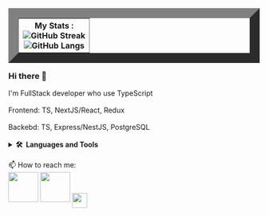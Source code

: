 <!DOCTYPE HTML>
<html>
  <body>
    <table border="20" align="right">
      <tr>
        <th>      
          <div>
            My Stats :<br>
            <img src="https://streak-stats.demolab.com?user=DiametrFQ&theme=github-dark-blue&border_radius=6&card_width=300&type=png" alt="GitHub Streak"/><br>
            <img src="https://github-readme-stats.vercel.app/api/top-langs/?username=DiametrFQ&layout=donut-vertical" alt="GitHub Langs"/><br>
          </div>
        </th>
      </tr>
    </table>
    <div>
      <h3>Hi there 👋 </h3>
      I'm FullStack developer who use TypeScript <br><br>
      Frontend: TS, NextJS/React, Redux <br><br>
      Backebd: TS, Express/NestJS, PostgreSQL <br><br>
    </div>
    <div>
      <details>
        <summary><b>🛠️&nbsp;&nbsp;Languages&nbsp;and&nbsp;Tools</b></summary>
        <br/>
        <p align="left"> 
          <a href="https://www.typescriptlang.org" target="blank"> <img src="https://upload.wikimedia.org/wikipedia/commons/4/4c/Typescript_logo_2020.svg" alt="TypeScript" width="40"/> </a> 
        </p>
      </details>
    </div>
    <div>
      <br>
      📫 How to reach me:<br>
      <a href="https://t.me/diametrfq" target="blank"><img width="60px" src="https://upload.wikimedia.org/wikipedia/commons/8/82/Telegram_logo.svg"/></a>
      <a href="mailto:hohlov.03@inbox.ru" target="blank"><img width="60px" src="https://cdn4.iconfinder.com/data/icons/social-media-logos-6/512/112-gmail_email_mail-512.png"/></a>
      <a href="https://linkedin.com/in/diametrfq" target="blank"><img align="center" src="https://raw.githubusercontent.com/rahuldkjain/github-profile-readme-generator/master/src/images/icons/Social/linked-in-alt.svg" height="30"/></a>
    </div>
  </body>
</html>
